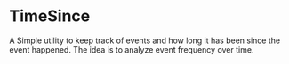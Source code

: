 # TimeSince

A Simple utility to keep track of events and how long it has been since the event happened. The idea is to analyze event frequency over time.
